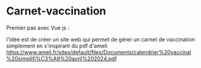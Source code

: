 # Carnet-vaccination

Premier pas avec Vue js :

l'idée est de créer un site web qui permet de gérer un carnet de vaccination simplement en s'inspirant du pdf d'ameli https://www.ameli.fr/sites/default/files/Documents/calendrier%20vaccinal%20simplifi%C3%A9%20avril%202024.pdf
